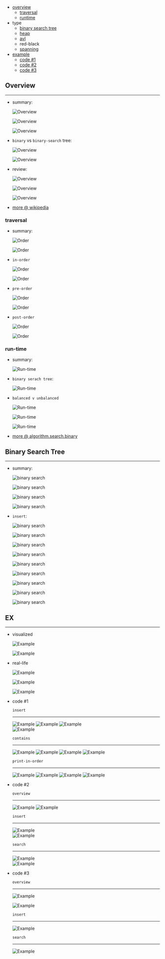 * [overview](#overview)
  * [traversal](#traversal)
  * [runtime](#runtime)
* type
  * [binary search tree](#binary-search)
  * [heap](./heap)
  * [avl](https://www.tutorialspoint.com/data_structures_algorithms/avl_tree_algorithm.htm)  
  * red-black
  * [spanning](https://www.tutorialspoint.com/data_structures_algorithms/spanning_tree.htm)
* [example](#example)
  * [code #1](#code-1)
  * [code #2](#code-2)
  * [code #3](#code-3)  

## Overview <a name="overview"></a>

---

* summary:

  ![Overview](./_asset/img/1.png)

  ![Overview](./_asset/img/2.png)

  ![Overview](./_asset/img/3.png)

* `binary` vs `binary-search` tree:

  ![Overview](./_asset/img/00.png)

  ![Overview](./_asset/img/60.png) 

* review:

  ![Overview](./_asset/img/7.png)

  ![Overview](./_asset/img/8.png)

  ![Overview](./_asset/img/9.png)

* [more @ wikipedia](https://en.wikipedia.org/wiki/Tree_(data_structure))

### traversal <a name="traversal"></a>

* summary:
  
  ![Order](./_asset/img/67.png)

  ![Order](./_asset/img/39.png)

* `in-order`

  ![Order](./_asset/img/68.png)

  ![Order](./_asset/img/15.png)

* `pre-order`

  ![Order](./_asset/img/69.png)

  ![Order](./_asset/img/16.png)

* `post-order`

  ![Order](./_asset/img/70.png)

  ![Order](./_asset/img/18.png)

### run-time <a name="runtime"></a>

* summary:
  
  ![Run-time](./_asset/img/6.png)

* `binary serach tree`:

  ![Run-time](./_asset/img/13.png)  

* `balanced v unbalanced`

  ![Run-time](./_asset/img/34.png)  

  ![Run-time](./_asset/img/10.png)

  ![Run-time](./_asset/img/11.png)

* [more @ algorithm.search.binary](./../../algorithm/search/#binary)  

## Binary Search Tree <a name="binary-search"></a>

---

* summary:

  ![binary search](./_asset/img/72.png)

  ![binary search](./_asset/img/73.png)  

  ![binary search](./_asset/img/40.png)

  ![binary search](./_asset/img/51.png)

* `insert`:

  ![binary search](./_asset/img/23.png)

  ![binary search](./_asset/img/24.png)

  ![binary search](./_asset/img/25.png)
  
  ![binary search](./_asset/img/27.png)

  ![binary search](./_asset/img/28.png)
  
  ![binary search](./_asset/img/29.png)
  
  ![binary search](./_asset/img/30.png)
  
  ![binary search](./_asset/img/31.png)
  
  ![binary search](./_asset/img/32.png)

## EX <a name="example"></a>

---

* visualized <a name="visualized"></a>

  ![Example](./_asset/img/4.png)

  ![Example](./_asset/img/5.png)

* real-life <a name="real-life"></a>

  ![Example](./_asset/img/19.png)

  ![Example](./_asset/img/20.png)

  ![Example](./_asset/img/21.png)

* code #1 <a name="code-1"></a>

  `insert`

  ---

  ![Example](./_asset/img/43.png)
  ![Example](./_asset/img/46.png)
  ![Example](./_asset/img/47.png)  
  ![Example](./_asset/img/48.png)  

  `contains`

  ---

  ![Example](./_asset/img/49.png)
  ![Example](./_asset/img/50.png)
  ![Example](./_asset/img/52.png)
  ![Example](./_asset/img/53.png)

  `print-in-order`

  ---

  ![Example](./_asset/img/54.png)
  ![Example](./_asset/img/55.png)
  ![Example](./_asset/img/56.png)
  ![Example](./_asset/img/58.png)

* code #2 <a name="code-2"></a>

  `overview`

  ---

  ![Example](./_asset/img/61.png)
  ![Example](./_asset/img/62.png)

  `insert`

  ---

  ![Example](./_asset/img/63.png)  
  ![Example](./_asset/img/64.png)  
  
   `search`

  ---

  ![Example](./_asset/img/65.png)  
  ![Example](./_asset/img/66.png)

* code #3 <a name="code-3"></a>

  `overview`

  ---

  ![Example](./_asset/img/74.png)

  ![Example](./_asset/img/75.png)  

  `insert`

  ---

  ![Example](./_asset/img/77.png)  
  
   `search`

  ---

  ![Example](./_asset/img/76.png)